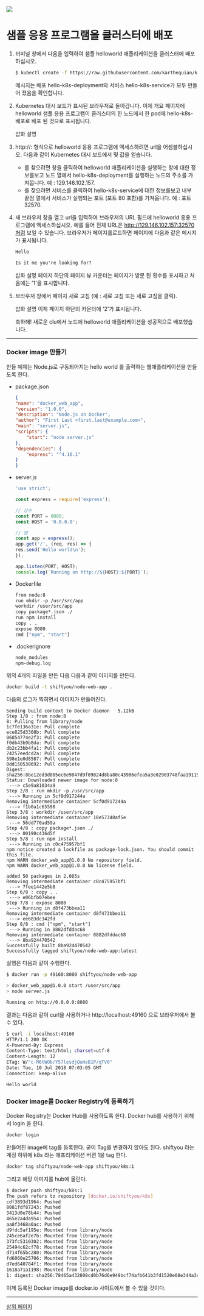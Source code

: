
![](https://ps.w.org/under-construction-page/assets/screenshot-2.png?rev=1840052)

# 샘플 응용 프로그램을 클러스터에 배포

1. 터미널 창에서 다음을 입력하여 샘플 helloworld 애플리케이션을 클러스터에 배포하십시오.
    ~~~sh
    $ kubectl create -f https://raw.githubusercontent.com/karthequian/kubernetesHelloworld/master/hello.yaml
    ~~~
    메시지는 배포 hello-k8s-deployment와 서비스 hello-k8s-service가 모두 만들어 졌음을 확인합니다.

1. Kubernetes 대시 보드가 표시된 브라우저로 돌아갑니다. 이제 개요 페이지에 helloworld 샘플 응용 프로그램이 클러스터의 한 노드에서 한 pod에 hello-k8s- 배포로 배포 된 것으로 표시됩니다.

    삽화 설명
1. http://<node-address>:<port-number> 형식으로 helloworld 응용 프로그램에 액세스하려면 url을 어셈블하십시오. 다음과 같이 Kubernetes 대시 보드에서 <node-address> 및 <port-number> 값을 얻습니다.
    - <node-address>를 찾으려면 창을 클릭하여 helloworld 애플리케이션을 실행하는 창에 대한 정보를보고 노드 열에서 hello-k8s-deployment를 실행하는 노드의 주소를 가져옵니다. 예 : 129.146.102.157.
    - <port-number>를 찾으려면 서비스를 클릭하여 hello-k8s-service에 대한 정보를보고 내부 끝점 열에서 서비스가 실행되는 포트 (포트 80 포함)를 가져옵니다. 예 : 포트 32570.
1. 새 브라우저 창을 열고 url을 입력하여 브라우저의 URL 필드에 helloworld 응용 프로그램에 액세스하십시오. 예를 들어 전체 URL은 http://129.146.102.157:32570처럼 보일 수 있습니다.
    브라우저가 페이지를로드하면 페이지에 다음과 같은 메시지가 표시됩니다.

    ~~~txt
    Hello

    Is it me you're looking for?
    ~~~


    삽화 설명
    페이지 하단의 페이지 뷰 카운터는 페이지가 방문 된 횟수를 표시하고 처음에는 '1'을 표시합니다.

1. 브라우저 창에서 페이지 새로 고침 (예 : 새로 고침 또는 새로 고침을 클릭).


    삽화 설명
    이제 페이지 하단의 카운터에 '2'가 표시됩니다.

    축하해! 새로운 clu에서 노드에 helloworld 애플리케이션을 성공적으로 배포했습니다.


---


### Docker image 만들기

만들 예제는 Node.js로 구동되어지는 hello world 를 출력하는 웹애플리케이션을 만들도록 한다.

- package.json
    ~~~json
    {
    "name": "docker_web_app",
    "version": "1.0.0",
    "description": "Node.js on Docker",
    "author": "First Last <first.last@example.com>",
    "main": "server.js",
    "scripts": {
        "start": "node server.js"
    },
    "dependencies": {
        "express": "^4.16.1"
    }
    }
    ~~~

- server.js
    ~~~javascript
    'use strict';

    const express = require('express');

    // 상수
    const PORT = 8080;
    const HOST = '0.0.0.0';

    // 앱
    const app = express();
    app.get('/', (req, res) => {
    res.send('Hello world\n');
    });

    app.listen(PORT, HOST);
    console.log(`Running on http://${HOST}:${PORT}`);
    ~~~

- Dockerfile
    ~~~dockerfile
    from node:8
    run mkdir -p /usr/src/app
    workdir /user/src/app
    copy package*.json ./
    run npm install
    copy . .
    expose 8080
    cmd ["npm", "start"]
    ~~~

- .dockerignore
    ~~~dockerfile
    node_modules
    npm-debug.log
    ~~~

위의 4개의 파일을 만든 다음 다음과 같이 이미지를 만든다.
~~~sh
docker build -t shiftyou/node-web-app .
~~~
다음의 로그가 찍히면서 이미지가 만들어진다.
~~~log
Sending build context to Docker daemon   5.12kB
Step 1/8 : from node:8
8: Pulling from library/node
1c7fe136a31e: Pull complete
ece825d3308b: Pull complete
06854774e2f3: Pull complete
f0db43b9b8da: Pull complete
db2c23bb4fa1: Pull complete
74257eedcd2a: Pull complete
598e1e0d8587: Pull complete
0dd150530692: Pull complete
Digest: sha256:8be12ed3d805ec6e9847d9f09824d8ba80c43986efea5a3e02903748faa19115
Status: Downloaded newer image for node:8
 ---> c5e9a81034a9
Step 2/8 : run mkdir -p /usr/src/app
 ---> Running in 5cf0d917244a
Removing intermediate container 5cf0d917244a
 ---> f1b0a1c65598
Step 3/8 : workdir /user/src/app
Removing intermediate container 18e57348af5e
 ---> 56dd770ad59a
Step 4/8 : copy package*.json ./
 ---> 00190c436d5f
Step 5/8 : run npm install
 ---> Running in c0c475957bf1
npm notice created a lockfile as package-lock.json. You should commit this file.
npm WARN docker_web_app@1.0.0 No repository field.
npm WARN docker_web_app@1.0.0 No license field.

added 50 packages in 2.085s
Removing intermediate container c0c475957bf1
 ---> 7fee1442e5b8
Step 6/8 : copy . .
 ---> e06bfb07ebee
Step 7/8 : expose 8080
 ---> Running in d8f473bbea11
Removing intermediate container d8f473bbea11
 ---> ee683dc342fd
Step 8/8 : cmd ["npm", "start"]
 ---> Running in 8882dfddac68
Removing intermediate container 8882dfddac68
 ---> 8ba924470542
Successfully built 8ba924470542
Successfully tagged shiftyou/node-web-app:latest
~~~

실행은 다음과 같이 수행한다.
~~~sh
$ docker run -p 49160:8080 shiftyou/node-web-app

> docker_web_app@1.0.0 start /user/src/app
> node server.js

Running on http://0.0.0.0:8080
~~~

결과는 다음과 같이 curl을 사용하거나 http://localhost:49160 으로 브라우저에서 볼 수 있다.
~~~sh
$ curl -i localhost:49160
HTTP/1.1 200 OK
X-Powered-By: Express
Content-Type: text/html; charset=utf-8
Content-Length: 12
ETag: W/"c-M6tWOb/Y57lesdjQuHeB1P/qTV0"
Date: Tue, 10 Jul 2018 07:03:05 GMT
Connection: keep-alive

Hello world
~~~

### Docker image를 Docker Registry에 등록하기

Docker Registry는 Docker Hub를 사용하도록 한다.
Docker hub를 사용하기 위해서 login 을 한다.
~~~sh
docker login
~~~

만들어진 image에 tag를 등록한다. 굳이 Tag를 변경하지 않아도 된다.
shiftyou 라는 계정 하위에 k8s 라는 애프리케이션 버젼 1을 tag 한다.
~~~sh
docker tag shiftyou/node-web-app shiftyou/k8s:1
~~~

그리고 해당 이미지를 hub에 올린다.
~~~sh
$ docker push shiftyou/k8s:1
The push refers to repository [docker.io/shiftyou/k8s]
cdf3893d1964: Pushed
8081fdf87243: Pushed
3413d0e78b44: Pushed
465e2a4da954: Pushed
aa8f3468a0ac: Pushed
d9fdc5af195e: Mounted from library/node
245ce6af2e7b: Mounted from library/node
373fc5310302: Mounted from library/node
25494c62cf78: Mounted from library/node
d714f65bc280: Mounted from library/node
fd6060e25706: Mounted from library/node
d7ed640784f1: Mounted from library/node
1618a71a1198: Mounted from library/node
1: digest: sha256:78465a432808cd0b76d6e949bcf74afb641b3fd1520e08e344a3c55aa32fa681 size: 3046
~~~

이제 등록된 Docker image를 docker.io 사이트에서 볼 수 있을 것이다.

---
[상위 페이지](https://github.com/OracleCloudKr/OKE-Workshop/)